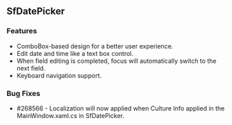 ## SfDatePicker

### Features

* ComboBox-based design for a better user experience.
* Edit date and time like a text box control.
* When field editing is completed, focus will automatically switch to the next field.
* Keyboard navigation support.

### Bug Fixes

* \#268566 - Localization will now applied when Culture Info applied in the MainWindow.xaml.cs in SfDatePicker.